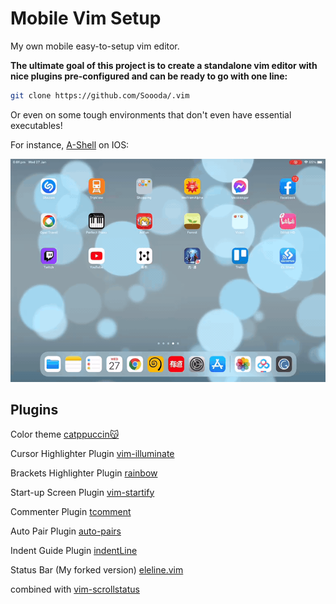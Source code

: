 # Mobile Vim Setup
My own mobile easy-to-setup vim editor.

**The ultimate goal of this project is to create a standalone vim editor with nice plugins pre-configured and can be ready to go with one line:**

```bash
git clone https://github.com/Soooda/.vim
```

Or even on some tough environments that don't even have essential executables!

For instance, [A-Shell](https://github.com/holzschu/a-shell) on IOS:

![Example](example.gif)

## Plugins
Color theme [catppuccin😽](https://github.com/catppuccin/vim)

Cursor Highlighter Plugin [vim-illuminate](https://github.com/RRethy/vim-illuminate)

Brackets Highlighter Plugin [rainbow](https://github.com/luochen1990/rainbow)

Start-up Screen Plugin [vim-startify](https://github.com/mhinz/vim-startify)

Commenter Plugin [tcomment](https://github.com/tomtom/tcomment_vim)

Auto Pair Plugin [auto-pairs](https://github.com/jiangmiao/auto-pairs)

Indent Guide Plugin [indentLine](https://github.com/Yggdroot/indentLine)

Status Bar (My forked version) [eleline.vim](https://github.com/soooda/eleline.vim)

combined with [vim-scrollstatus](https://github.com/ojroques/vim-scrollstatus)
